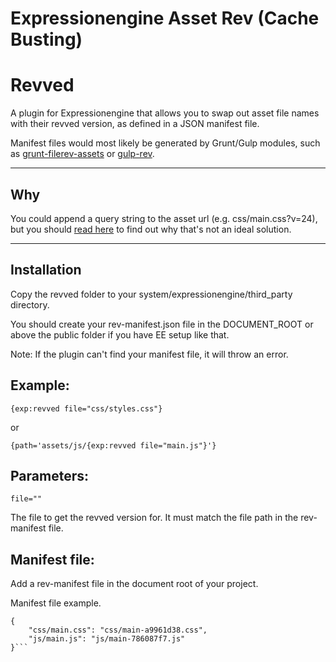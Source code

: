 # Expressionengine Asset Rev (Cache Busting)

# Revved
A plugin for Expressionengine that allows you to swap out asset file names with their revved version, as defined in a JSON manifest file.

Manifest files would most likely be generated by Grunt/Gulp modules, such as [grunt-filerev-assets](https://github.com/richardbolt/grunt-filerev-assets) or [gulp-rev](https://github.com/sindresorhus/gulp-rev).

---
## Why
You could append a query string to the asset url (e.g. css/main.css?v=24), but you should [read here](http://www.stevesouders.com/blog/2008/08/23/revving-filenames-dont-use-querystring/) to find out why that's not an ideal solution.

---


## Installation
Copy the revved folder to your system/expressionengine/third_party directory.

You should create your rev-manifest.json file in the DOCUMENT_ROOT or above the public folder if you have EE setup like that.

Note: If the plugin can't find your manifest file, it will throw an error.

## Example:
`{exp:revved file="css/styles.css"}`

or

`{path='assets/js/{exp:revved file="main.js"}'}`


## Parameters:
`file=""`

The file to get the revved version for.
It must match the file path in the rev-manifest file.


## Manifest file:
Add a rev-manifest file in the document root of your project.

Manifest file example.

```
{
    "css/main.css": "css/main-a9961d38.css",
    "js/main.js": "js/main-786087f7.js"
}```
